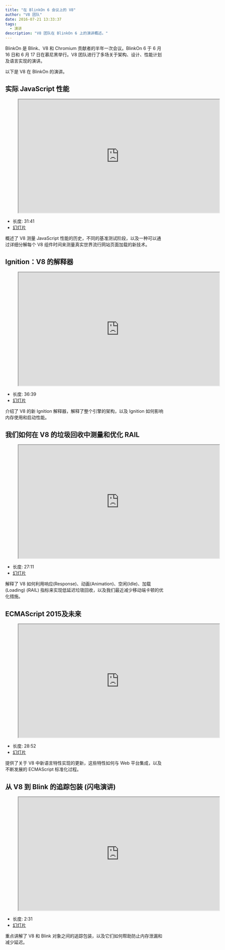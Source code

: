 ```yaml
---
title: "在 BlinkOn 6 会议上的 V8"
author: "V8 团队"
date: 2016-07-21 13:33:37
tags:
  - 演讲
description: "V8 团队在 BlinkOn 6 上的演讲概述。"
---
```

BlinkOn 是 Blink、V8 和 Chromium 贡献者的半年一次会议。BlinkOn 6 于 6 月 16 日和 6 月 17 日在慕尼黑举行。V8 团队进行了多场关于架构、设计、性能计划及语言实现的演讲。

<!--truncate-->
以下是 V8 在 BlinkOn 的演讲。

## 实际 JavaScript 性能

<figure>
  <div class="video video-16:9">
    <iframe src="https://www.youtube.com/embed/xCx4uC7mn6Y" width="640" height="360" loading="lazy"></iframe>
  </div>
</figure>

- 长度: 31:41
- [幻灯片](https://docs.google.com/presentation/d/14WZkWbkvtmZDEIBYP5H1GrbC9H-W3nJSg3nvpHwfG5U/edit)

概述了 V8 测量 JavaScript 性能的历史，不同的基准测试阶段，以及一种可以通过详细分解每个 V8 组件时间来测量真实世界流行网站页面加载的新技术。

## Ignition：V8 的解释器

<figure>
  <div class="video video-16:9">
    <iframe src="https://www.youtube.com/embed/r5OWCtuKiAk" width="640" height="360" loading="lazy"></iframe>
  </div>
</figure>

- 长度: 36:39
- [幻灯片](https://docs.google.com/presentation/d/1OqjVqRhtwlKeKfvMdX6HaCIu9wpZsrzqpIVIwQSuiXQ/edit)

介绍了 V8 的新 Ignition 解释器，解释了整个引擎的架构，以及 Ignition 如何影响内存使用和启动性能。

## 我们如何在 V8 的垃圾回收中测量和优化 RAIL

<figure>
  <div class="video video-16:9">
    <iframe src="https://www.youtube.com/embed/VITAyGT-CJI" width="640" height="360" loading="lazy"></iframe>
  </div>
</figure>

- 长度: 27:11
- [幻灯片](https://docs.google.com/presentation/d/15EQ603eZWAnrf4i6QjPP7S3KF3NaL3aAaKhNUEatVzY/edit)

解释了 V8 如何利用响应(Response)、动画(Animation)、空闲(Idle)、加载(Loading) (RAIL) 指标来实现低延迟垃圾回收，以及我们最近减少移动端卡顿的优化措施。

## ECMAScript 2015及未来

<figure>
  <div class="video video-16:9">
    <iframe src="https://www.youtube.com/embed/KrGOzEwqRDA" width="640" height="360" loading="lazy"></iframe>
  </div>
</figure>

- 长度: 28:52
- [幻灯片](https://docs.google.com/presentation/d/1o1wld5z0BM8RTqXASGYD3Rvov8PzrxySghmrGTYTgw0/edit)

提供了关于 V8 中新语言特性实现的更新，这些特性如何与 Web 平台集成，以及不断发展的 ECMAScript 标准化过程。

## 从 V8 到 Blink 的追踪包装 (闪电演讲)

<figure>
  <div class="video video-16:9">
    <iframe src="https://www.youtube.com/embed/PMDRfYw4UYQ?start=3204" width="640" height="360" loading="lazy"></iframe>
  </div>
</figure>

- 长度: 2:31
- [幻灯片](https://docs.google.com/presentation/d/1I6leiRm0ysSTqy7QWh33Gfp7_y4ngygyM2tDAqdF0fI/edit)

重点讲解了 V8 和 Blink 对象之间的追踪包装，以及它们如何帮助防止内存泄漏和减少延迟。
